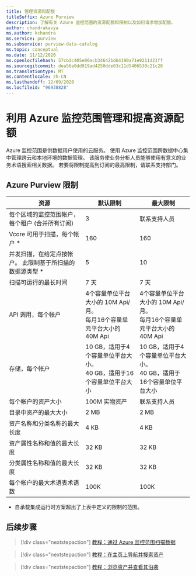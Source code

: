 ```yaml
---
title: 管理资源和配额
titleSuffix: Azure Purview
description: 了解有关 Azure 监控范围的资源配额和限制以及如何请求增加配额。
author: chandrakavya
ms.author: kchandra
ms.service: purview
ms.subservice: purview-data-catalog
ms.topic: conceptual
ms.date: 11/12/2020
ms.openlocfilehash: 57cb1c405e00acb346421d64190a71e9211d21ff
ms.sourcegitcommit: dea56e0dd919ad4250dde03c11d5406530c21c28
ms.translationtype: MT
ms.contentlocale: zh-CN
ms.lasthandoff: 12/09/2020
ms.locfileid: "96938828"
---
```

# <a name="manage-and-increase-quotas-for-resources-with-azure-purview"></a>利用 Azure 监控范围管理和提高资源配额
 
Azure 监控范围是供数据用户使用的云服务。 使用 Azure 监控范围跨数据中心集中管理跨云和本地环境的数据管理。 该服务使业务分析人员能够使用有意义的业务术语搜索相关数据。 若要将限制提高到订阅的最高限制，请联系支持部门。
 
## <a name="azure-purview-limits"></a>Azure Purview 限制
 
|**资源**|  **默认限制**  |**最大限制**|
|---|---|---|
|每个区域的监控范围帐户，每个租户 (合并所有订阅) |3|联系支持人员|
|Vcore 可用于扫描，每个帐户 *|160|160|
|并发扫描，在给定点按帐户。 此限制基于所扫描的数据源类型 *|5 | 10 |
|扫描可运行的最长时间|7 天|7 天|
|API 调用，每个帐户|4个容量单位平台大小的 10M Api/月。 <br>每月16个容量单元平台大小的 40M Api |4个容量单位平台大小的 10M Api/月。 <br>每月16个容量单元平台大小的 40M Api|
|存储，每个帐户|10 GB，适用于4个容量单位平台大小。 <br>40 GB，适用于16个容量单位平台大小 |10 GB，适用于4个容量单位平台大小。 <br> 40 GB，适用于16个容量单位平台大小 |
|每个帐户的资产大小|100M 实物资产 |联系支持人员|
|目录中资产的最大大小|2 MB|2 MB|
|资产名称和分类名称的最大长度|4 KB|4 KB|
|资产属性名称和值的最大长度|32 KB|32 KB|
|分类属性名称和值的最大长度|32 KB|32 KB|
|每个帐户的最大术语表术语数|100K|100K|
 
* 自承载集成运行时方案超出了上表中定义的限制的范围。 
 
## <a name="next-steps"></a>后续步骤
 
> [!div class="nextstepaction"]
>[教程：通过 Azure 监控范围扫描数据](tutorial-scan-data.md)

> [!div class="nextstepaction"]
>[教程：在主页上导航并搜索资产](tutorial-asset-search.md)

> [!div class="nextstepaction"]
>[教程：浏览资产并查看其沿袭](tutorial-browse-and-view-lineage.md)
